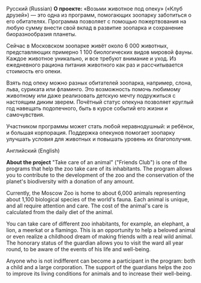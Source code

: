 Русский (Russian)
<b>О проекте:</b>
«Возьми животное под опеку» («Клуб друзей») — это одна из программ, помогающих зоопарку заботиться о его обитателях. Программа позволяет с помощью пожертвования на любую сумму внести свой вклад в развитие зоопарка и сохранение биоразнообразия планеты.

Сейчас в Московском зоопарке живёт около 6 000 животных, представляющих примерно 1 100 биологических видов мировой фауны. Каждое животное уникально, и все требуют внимание и уход. Из ежедневного рациона питания животного как раз и рассчитывается стоимость его опеки.

Взять под опеку можно разных обитателей зоопарка, например, слона, льва, суриката или фламинго. Это возможность помочь любимому животному или даже реализовать детскую мечту подружиться с настоящим диким зверем. Почётный статус опекуна позволяет круглый год навещать подопечного, быть в курсе событий его жизни и самочувствия.

Участником программы может стать любой неравнодушный: и ребёнок, и большая корпорация. Поддержка опекунов помогает зоопарку улучшать условия для животных и повышать уровень их благополучия.

Английский (English)

<b>About the project</b>
"Take care of an animal" ("Friends Club") is one of the programs that help the zoo take care of its inhabitants. The program allows you to contribute to the development of the zoo and the conservation of the planet's biodiversity with a donation of any amount.

Currently, the Moscow Zoo is home to about 6,000 animals representing about 1,100 biological species of the world's fauna. Each animal is unique, and all require attention and care. The cost of the animal's care is calculated from the daily diet of the animal.

You can take care of different zoo inhabitants, for example, an elephant, a lion, a meerkat or a flamingo. This is an opportunity to help a beloved animal or even realize a childhood dream of making friends with a real wild animal. The honorary status of the guardian allows you to visit the ward all year round, to be aware of the events of his life and well-being.

Anyone who is not indifferent can become a participant in the program: both a child and a large corporation. The support of the guardians helps the zoo to improve its living conditions for animals and to increase their well-being.
